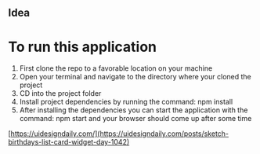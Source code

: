 ## Idea

# To run this application

1. First clone the repo to a favorable location on your machine
2. Open your terminal and navigate to the directory where your cloned the project
3. CD into the project folder
4. Install project dependencies by running the command: npm install
5. After installing the dependencies you can start the application with the command: npm start and your browser should come up after some time

[https://uidesigndaily.com/](https://uidesigndaily.com/posts/sketch-birthdays-list-card-widget-day-1042)
